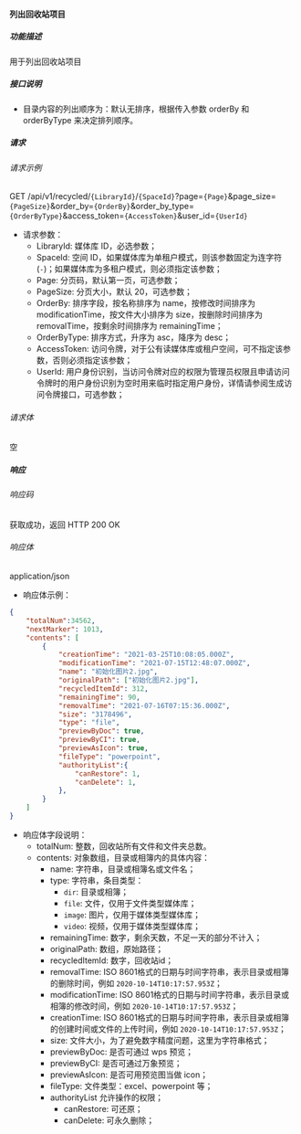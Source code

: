 #### 列出回收站项目

##### 功能描述

用于列出回收站项目

##### 接口说明

- 目录内容的列出顺序为：默认无排序，根据传入参数 orderBy 和 orderByType 来决定排列顺序。

##### 请求

###### 请求示例  

GET /api/v1/recycled/`{LibraryId}`/`{SpaceId}`?page=`{Page}`&page_size=`{PageSize}`&order_by=`{OrderBy}`&order_by_type=`{OrderByType}`&access_token=`{AccessToken}`&user_id=`{UserId}`

- 请求参数：
    - LibraryId: 媒体库 ID，必选参数；
    - SpaceId: 空间 ID，如果媒体库为单租户模式，则该参数固定为连字符(`-`)；如果媒体库为多租户模式，则必须指定该参数；
    - Page: 分页码，默认第一页，可选参数；
    - PageSize: 分页大小，默认 20，可选参数；
    - OrderBy: 排序字段，按名称排序为 name，按修改时间排序为 modificationTime，按文件大小排序为 size，按删除时间排序为 removalTime，按剩余时间排序为 remainingTime；
    - OrderByType: 排序方式，升序为 asc，降序为 desc；
    - AccessToken: 访问令牌，对于公有读媒体库或租户空间，可不指定该参数，否则必须指定该参数；
    - UserId: 用户身份识别，当访问令牌对应的权限为管理员权限且申请访问令牌时的用户身份识别为空时用来临时指定用户身份，详情请参阅生成访问令牌接口，可选参数；

###### 请求体

空

##### 响应

###### 响应码

获取成功，返回 HTTP 200 OK

###### 响应体

application/json

- 响应体示例：

```json
{
    "totalNum":34562,
    "nextMarker": 1013,
    "contents": [
        {
            "creationTime": "2021-03-25T10:08:05.000Z",
            "modificationTime": "2021-07-15T12:48:07.000Z",
            "name": "初始化图片2.jpg",
            "originalPath": ["初始化图片2.jpg"],
            "recycledItemId": 312,
            "remainingTime": 90,
            "removalTime": "2021-07-16T07:15:36.000Z",
            "size": "3178496",
            "type": "file",
            "previewByDoc": true,
            "previewByCI": true,
            "previewAsIcon": true,
            "fileType": "powerpoint",
            "authorityList":{
                "canRestore": 1,
                "canDelete": 1,
            },
        }
    ]
}
```

- 响应体字段说明：
    - totalNum: 整数，回收站所有文件和文件夹总数。
    - contents: 对象数组，目录或相簿内的具体内容：
        - name: 字符串，目录或相簿名或文件名；
        - type: 字符串，条目类型：
            - `dir`: 目录或相簿；
            - `file`: 文件，仅用于文件类型媒体库；
            - `image`: 图片，仅用于媒体类型媒体库；
            - `video`: 视频，仅用于媒体类型媒体库；
        - remainingTime: 数字，剩余天数，不足一天的部分不计入；
        - originalPath: 数组，原始路径；
        - recycledItemId: 数字，回收站id；
        - removalTime: ISO 8601格式的日期与时间字符串，表示目录或相簿的删除时间，例如 `2020-10-14T10:17:57.953Z`；
        - modificationTime: ISO 8601格式的日期与时间字符串，表示目录或相簿的修改时间，例如 `2020-10-14T10:17:57.953Z`；
        - creationTime: ISO 8601格式的日期与时间字符串，表示目录或相簿的创建时间或文件的上传时间，例如 `2020-10-14T10:17:57.953Z`；
        - size: 文件大小，为了避免数字精度问题，这里为字符串格式；
        - previewByDoc: 是否可通过 wps 预览；
        - previewByCI: 是否可通过万象预览；
        - previewAsIcon: 是否可用预览图当做 icon；
        - fileType: 文件类型：excel、powerpoint 等；
        - authorityList 允许操作的权限；
          - canRestore: 可还原；
          - canDelete: 可永久删除；

